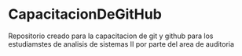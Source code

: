 # CapacitacionDeGitHub
Repositorio creado para la capacitacion de git y github para los estudiamstes de analisis de sistemas II por parte del area de auditoria
